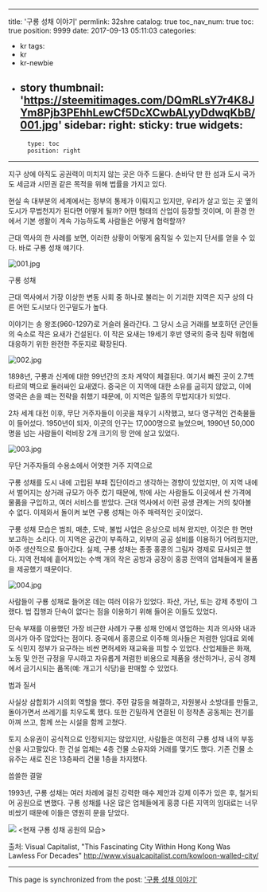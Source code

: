 
---
title: '구룡 성채 이야기'
permlink: 32shre
catalog: true
toc_nav_num: true
toc: true
position: 9999
date: 2017-09-13 05:11:03
categories:
- kr
tags:
- kr
- kr-newbie
- story
thumbnail: 'https://steemitimages.com/DQmRLsY7r4K8JYm8Pjb3PEhhLewCf5DcXCwbALyyDdwqKbB/001.jpg'
sidebar:
    right:
        sticky: true
widgets:
    -
        type: toc
        position: right
---


지구 상에 아직도 공권력이 미치지 않는 곳은 아주 드물다. 손바닥 만 한 섬과 도시 국가도 세금과 시민권 같은 목적을 위해 법률을 가지고 있다. 
  
현실 속 대부분의 세계에서는 정부의 통제가 이뤄지고 있지만, 우리가 살고 있는 곳 옆의 도시가 무법천지가 된다면 어떻게 될까? 어떤 형태의 산업이 등장할 것이며, 이 환경 안에서 기본 생활이 계속 가능하도록 사람들은 어떻게 협력할까?
  
근대 역사의 한 사례를 보면, 이러한 상황이 어떻게 움직일 수 있는지 단서를 얻을 수 있다. 바로 구룡 성채 얘기다.

![001.jpg](https://steemitimages.com/DQmRLsY7r4K8JYm8Pjb3PEhhLewCf5DcXCwbALyyDdwqKbB/001.jpg)
  
구룡 성채
  
근대 역사에서 가장 이상한 변동 사회 중 하나로 불리는 이 기괴한 지역은 지구 상의 다른 어떤 도시보다 인구밀도가 높다.
  
이야기는 송 왕조(960-1297)로 거슬러 올라간다. 그 당시 소금 거래를 보호하던 군인들의 숙소로 작은 요새가 건설된다. 이 작은 요새는 19세기 후반 영국의 중국 침략 위협에 대응하기 위한 완전한 주둔지로 확장된다.
 
![002.jpg](https://steemitimages.com/DQmPRUarT27W6m5A2BgufiScvjTwHaYJvdyS9Wn2iWzRKkg/002.jpg)

1898년, 구룡과 신계에 대한 99년간의 조차 계약이 체결된다. 여기서 빠진 곳이 2.7헥타르의 벽으로 둘러싸인 요새였다. 중국은 이 지역에 대한 소유를 굽히지 않았고, 이에 영국은 손을 떼는 전략을 취했기 때문에, 이 지역은 일종의 무법지대가 되었다.
  
2차 세계 대전 이후, 무단 거주자들이 이곳을 채우기 시작했고, 보다 영구적인 건축물들이 들어섰다. 1950년이 되자, 이곳의 인구는 17,000명으로 늘었으며, 1990년 50,000명을 넘는 사람들이 럭비장 2개 크기의 땅 안에 살고 있었다. 
  
![003.jpg](https://steemitimages.com/DQmUspcr7chZYyiw6oJoNFaZGSuTWbMtN2SnesGZRY9hA15/003.jpg)

무단 거주자들의 수용소에서 어엿한 거주 지역으로
  
구룡 성채를 도시 내에 고립된 부패 집단이라고 생각하는 경향이 있었지만, 이 지역 내에서 벌어지는 상거래 규모가 아주 컸기 때문에, 밖에 사는 사람들도 이곳에서 싼 가격에 물품을 구입하고, 여러 서비스를 받았다. 근대 역사에서 이런 공생 관계는 거의 찾아볼 수 없다. 이제와서 돌이켜 보면 구룡 성채는 아주 매력적인 곳이었다. 
  
구룡 성채 모습은 범죄, 매춘, 도박, 불법 사업은 온상으로 비쳐 왔지만, 이것은 한 면만 보고하는 소리다. 이 지역은 공간이 부족하고, 외부의 공공 설비를 이용하기 어려웠지만, 아주 생산적으로 돌아갔다. 실제, 구룡 성채는 종종 홍콩의 그림자 경제로 묘사되곤 했다. 지역 전체에 흩어져있는 수백 개의 작은 공방과 공장이 홍콩 전역의 업체들에게 물품을 제공했기 때문이다.

![004.jpg](https://steemitimages.com/DQmeV3YwxAjVLqdmodzfHRhvBPt6hJAUJux6CCzW3EfEUPY/004.jpg)
  
사람들이 구룡 성채로 들어온 데는 여러 이유가 있었다. 파산, 가난, 또는 강제 추방이 그랬다. 법 집행과 단속이 없다는 점을 이용하기 위해 들어온 이들도 있었다. 
  
단속 부재를 이용했던 가장 비근한 사례가 구룡 성채 안에서 영업하는 치과 의사와 내과 의사가 아주 많았다는 점이다. 중국에서 홍콩으로 이주해 의사들은 저렴한 임대료 외에도 식민지 정부가 요구하는 비싼 면허세와 재교육을 피할 수 있었다. 산업체들은 화재, 노동 및 안전 규정을 무시하고 자유롭게 저렴한 비용으로 제품을 생산하거나, 공식 경제에서 금기시되는 품목(예: 개고기 식당)을 판매할 수 있었다. 
  
법과 질서
  
사실상 삼합회가 시의회 역할을 했다. 주민 갈등을 해결하고, 자원봉사 소방대를 만들고, 돌아가면서 쓰레기를 치우도록 했다. 또한 긴밀하게 연결된 이 정착촌 공동체는 전기를 아껴 쓰고, 함께 쓰는 시설을 함께 고쳤다. 
  
토지 소유권이 공식적으로 인정되지는 않았지만, 사람들은 여전히 구룡 성채 내의 부동산을 사고팔았다. 한 건설 업체는 4층 건물 소유자와 거래를 맺기도 했다. 기존 건물 소유주는 새로 진은 13층짜리 건물 1층을 차지했다. 
  
씁쓸한 결말
  
1993년, 구룡 성채는 여러 차례에 걸친 강력한 매수 제안과 강제 이주가 있은 후, 철거되어 공원으로 변했다. 구룡 성채를 나온 많은 업체들에게 홍콩 다른 지역의 임대료는 너무 비쌌기 때문에 이들은 영원히 문을 닫았다.

![](https://steemitimages.com/DQmREzk1jeFypZKGjBLA6Vk2p5yTW3a5dBmGUy1DK53d13r/image.png)
  <현재 구룡 성채 공원의 모습>

출처: Visual Capitalist, "This Fascinating City Within Hong Kong Was Lawless For Decades"
http://www.visualcapitalist.com/kowloon-walled-city/

- - -

This page is synchronized from the post: ['구룡 성채 이야기'](https://steemit.com/@pius.pius/32shre)
